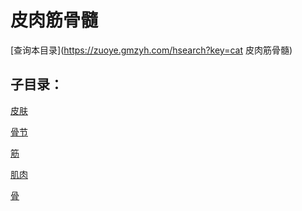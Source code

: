 # 皮肉筋骨髓
[查询本目录](https://zuoye.gmzyh.com/hsearch?key=cat 皮肉筋骨髓)

## 子目录：
[皮肤](https://www.gmzyjc.com/read/biaoxian/cat_皮肤.md)
[骨节](https://www.gmzyjc.com/read/biaoxian/cat_骨节.md)
[筋](https://www.gmzyjc.com/read/biaoxian/cat_筋.md)
[肌肉](https://www.gmzyjc.com/read/biaoxian/cat_肌肉.md)
[骨](https://www.gmzyjc.com/read/biaoxian/cat_骨.md)